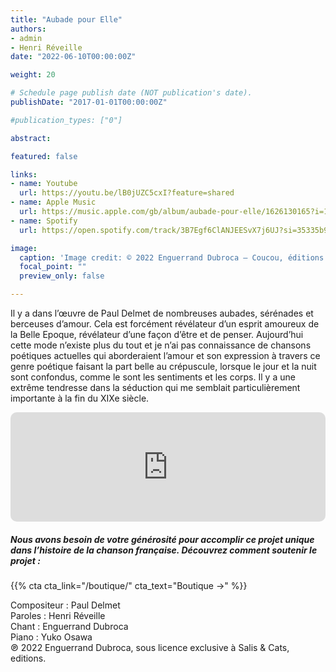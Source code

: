 ```yaml
---
title: "Aubade pour Elle"
authors:
- admin
- Henri Réveille
date: "2022-06-10T00:00:00Z"

weight: 20

# Schedule page publish date (NOT publication's date).
publishDate: "2017-01-01T00:00:00Z"

#publication_types: ["0"]

abstract: 

featured: false

links:
- name: Youtube
  url: https://youtu.be/lB0jUZC5cxI?feature=shared
- name: Apple Music
  url: https://music.apple.com/gb/album/aubade-pour-elle/1626130165?i=1626130724
- name: Spotify
  url: https://open.spotify.com/track/3B7Egf6ClANJEESvX7j6UJ?si=35335b9797784f91

image:
  caption: 'Image credit: © 2022 Enguerrand Dubroca – Coucou, éditions Bergeret / Collection Lequy http://fantaisiesbergeret.free.fr'
  focal_point: ""
  preview_only: false

---
```


Il y a dans l’œuvre de Paul Delmet de nombreuses aubades, sérénades et berceuses d’amour. Cela est forcément révélateur d’un esprit amoureux de la Belle Epoque, révélateur d’une façon d’être et de penser. Aujourd’hui cette mode n’existe plus du tout et je n’ai pas connaissance de chansons poétiques actuelles qui aborderaient l’amour et son expression à travers ce genre poétique faisant la part belle au crépuscule, lorsque le jour et la nuit sont confondus, comme le sont les sentiments et les corps. Il y a une extrême tendresse dans la séduction qui me semblait particulièrement importante à la fin du XIXe siècle.


<iframe allow="autoplay *; encrypted-media *; fullscreen *; clipboard-write" frameborder="0" height="175" style="width:100%;max-width:720px;overflow:hidden;border-radius:10px;" sandbox="allow-forms allow-popups allow-same-origin allow-scripts allow-storage-access-by-user-activation allow-top-navigation-by-user-activation" src="https://embed.music.apple.com/gb/album/aubade-pour-elle/1626130165?i=1626130724"></iframe>

##### Nous avons besoin de votre générosité pour accomplir ce projet unique dans l’histoire de la chanson française. Découvrez comment soutenir le projet :
{{% cta cta_link="/boutique/" cta_text="Boutique →" %}}

<p>Compositeur : Paul Delmet <br>
Paroles : Henri Réveille<br>
Chant : Enguerrand Dubroca<br>
Piano : Yuko Osawa<br>
℗ 2022 Enguerrand Dubroca, sous licence exclusive à Salis & Cats, editions.</p>


